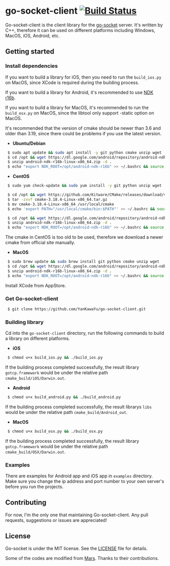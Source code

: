 # go-socket-client [![Build Status](https://github.com/YanKawaYu/go-socket-client/workflows/Go-socket-client/badge.svg?branch=main)](https://github.com/YanKawaYu/go-socket-client/actions?query=branch%3Amain)
Go-socket-client is the client library for the [go-socket](https://github.com/YanKawaYu/go-socket) server. It's written by C++, therefore it can be used on different platforms including Windows, MacOS, iOS, Android, etc.

## Getting started

### Install dependencies

If you want to build a library for iOS, then you need to run the `build_ios.py` on MacOS, since XCode is required during the building process.

If you want to build a library for Android, it's recommended to use [NDK r16b](https://dl.google.com/android/repository/android-ndk-r16b-linux-x86_64.zip).

If you want to build a library for MacOS, it's recommended to run the `build_osx.py` on MacOS, since the libtool only support -static option on MacOS.

It's recommended that the version of cmake should be newer than 3.6 and older than 3.19, since there could be problems if you use the latest version.

- **Ubuntu/Debian**

```bash
 $ sudo apt update && sudo apt install -y git python cmake unzip wget
 $ cd /opt && wget https://dl.google.com/android/repository/android-ndk-r16b-linux-x86_64.zip
 $ unzip android-ndk-r16b-linux-x86_64.zip -d .
 $ echo "export NDK_ROOT=/opt/android-ndk-r16b" >> ~/.bashrc && source ~/.bashrc
```

- **CentOS**

```bash
 $ sudo yum check-update && sudo yum install -y git python unzip wget

 $ cd /opt && wget https://github.com/Kitware/CMake/releases/download/v3.18.4/cmake-3.18.4-Linux-x86_64.tar.gz
 $ tar -zxvf cmake-3.18.4-Linux-x86_64.tar.gz
 $ mv cmake-3.18.4-Linux-x86_64 /usr/local/cmake
 $ echo 'export PATH="/usr/local/cmake/bin:$PATH"' >> ~/.bashrc && source ~/.bashrc

 $ cd /opt && wget https://dl.google.com/android/repository/android-ndk-r16b-linux-x86_64.zip
 $ unzip android-ndk-r16b-linux-x86_64.zip -d .
 $ echo "export NDK_ROOT=/opt/android-ndk-r16b" >> ~/.bashrc && source ~/.bashrc
```

The cmake in CentOS is too old to be used, therefore we download a newer cmake from official site manually.

- **MacOS**

```bash
 $ sudo brew update && sudo brew install git python cmake unzip wget
 $ cd /opt && wget https://dl.google.com/android/repository/android-ndk-r16b-linux-x86_64.zip
 $ unzip android-ndk-r16b-linux-x86_64.zip -d .
 $ echo "export NDK_ROOT=/opt/android-ndk-r16b" >> ~/.bashrc && source ~/.bashrc
```

Install XCode from AppStore.

### Get Go-socket-client

```bash
 $ git clone https://github.com/YanKawaYu/go-socket-client.git
```

### Building library

Cd into the `go-socket-client` directory, run the following commands to build a library on different platforms.

- **iOS**
```bash
 $ chmod u+x build_ios.py && ./build_ios.py
```
If the building process completed successfully, the result library `gotcp.framework` would be under the relative path `cmake_build/iOS/Darwin.out`.

- **Android**
```bash
 $ chmod u+x build_android.py && ./build_android.py
```
If the building process completed successfully, the result librarys `libs` would be under the relative path `cmake_build/Android_out`.

- **MacOS**
```bash
 $ chmod u+x build_osx.py && ./build_osx.py
```
If the building process completed successfully, the result library `gotcp.framework` would be under the relative path `cmake_build/OSX/Darwin.out`.

### Examples

There are examples for Android app and iOS app in `examples` directory. Make sure you change the ip address and port number to your own server's before you run the projects.

## Contributing

For now, I'm the only one that maintaining Go-socket-client. Any pull requests, suggestions or issues are appreciated!

## License

Go-socket is under the MIT license. See the [LICENSE](/LICENSE) file for details.

Some of the codes are modified from [Mars](https://github.com/Tencent/mars). Thanks to their contributions.
